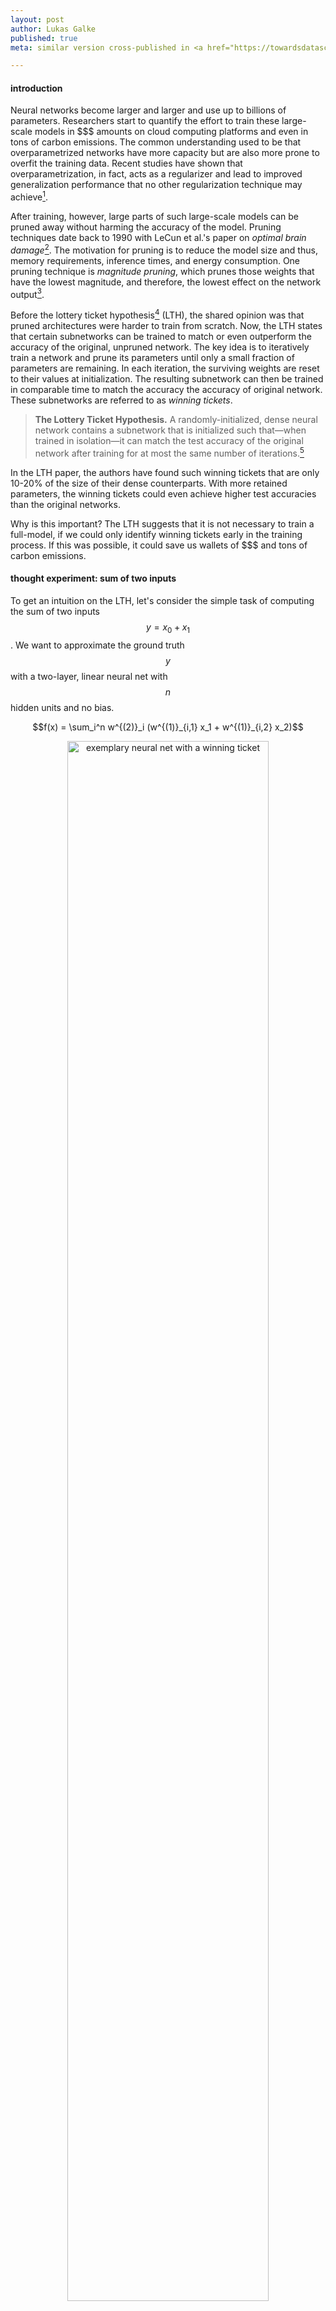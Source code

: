 ```yaml
---
layout: post
author: Lukas Galke
published: true
meta: similar version cross-published in <a href="https://towardsdatascience.com/state-of-the-lottery-e705984e4df">towardsdatascience.com</a>

---
```


#### introduction

Neural networks become larger and larger and use up to billions of parameters.
Researchers start to quantify the effort to train these large-scale models in
\$\$\$ amounts on cloud computing platforms and even in tons of carbon
emissions. The common understanding used to be that overparametrized networks
have more capacity but are also more prone to overfit the training data. Recent
studies have shown that overparametrization, in fact, acts as a regularizer and
lead to improved generalization performance that no other regularization
technique may achieve[^arora2018].

After training, however, large parts of such large-scale models can be pruned
away without harming the accuracy of the model. Pruning techniques date back to
1990 with LeCun et al.'s paper on *optimal brain damage*[^braindmg]. The
motivation for pruning is to reduce the model size and thus, memory
requirements, inference times, and energy consumption. One pruning technique is
*magnitude pruning*, which prunes those weights that have the lowest magnitude,
and therefore, the lowest effect on the network output[^mp].

Before the lottery ticket hypothesis[^lth] (LTH), the shared opinion was that
pruned architectures were harder to train from scratch. Now, the LTH states
that certain subnetworks can be trained to match or even outperform the
accuracy of the original, unpruned network. The key idea is to iteratively
train a network and prune its parameters until only a small fraction of
parameters are remaining. In each iteration, the surviving weights are reset to
their values at initialization. The resulting subnetwork can then be trained in
comparable time to match the accuracy the accuracy of original network. These
subnetworks are referred to as *winning tickets*.

> **The Lottery Ticket Hypothesis.** A randomly-initialized, dense neural
> network contains a subnetwork that is initialized such that—when trained in
> isolation—it can match the test accuracy of the original network after
> training for at most the same number of iterations.[^lth]

In the LTH paper, the authors have found such winning tickets that are
only 10-20% of the size of their dense counterparts. With more retained
parameters, the winning tickets could even achieve higher test accuracies than
the original networks.

Why is this important? The LTH suggests that it is not necessary to train
a full-model, if we could only identify winning tickets early in the training
process. If this was possible, it could save us wallets of \$\$\$ and tons of
carbon emissions. 

#### thought experiment: sum of two inputs
 
To get an intuition on the LTH, let's consider the simple task of computing the sum of two inputs $$y = x_0 + x_1 $$.
We want to approximate the ground truth $$y$$ with a two-layer, linear neural net with $$n$$ hidden units and no bias.

$$f(x) = \sum_i^n w^{(2)}_i (w^{(1)}_{i,1} x_1 + w^{(1)}_{i,2} x_2)$$

<center>
<img src="/assets/img/LTH.png" alt="exemplary neural net with a winning ticket" width="80%"/>
</center>

For humans, a winning ticket for the sum of two inputs is easy to determine.
Such a winning ticket would be $$w^{(1)}_{i,1} = w^{(1)}_{i,2} = w^{(2)}_{i} = 1$$ for some $$i$$ with all remaining weights being zero.
This winning ticket would even generalize out of the training data domain, as it
actually does compute the real sum of its two inputs.

No matter how large we chose the hidden layer size $$n$$, our winning ticket will always consist of three nonzero weights.
Thus, we can prune all but those three weights without harming accuracy.
An alternative would be that the input values are passed through the first layer and summed up in the second layer, which would need four weights in total.
When we start training with a mask for those three (or four) nonzero connections, the network will eventually learn the correct weights.

#### how to identify winning tickets

To show that winning tickets exist, Frankle and Carbin[^lth] employ the following procedure, which they label *iterative magnitude pruning*:

1. Initialize model with parameters $$\theta_0$$ along with a mask $$m$$ set to 
   all ones
2. Train the (masked) model for $$j$$ iterations 
3. Prune the lowest magnitude parameters and update $$m$$ accordingly.
4. Reset $$\theta[m]$$ to their values in $$\theta_0$$ and fix all other
   parameters to zero.
5. Repeat from step 2 unless stopping criterion on sparsity or
   validation accuracy is met 

The result is a subnetwork (given by mask m) along with its initialization, which may perform a final training pass.
In their experiments on image classification[^lth], the authors compare the accuracy of these winning tickets against the whole model and against random tickets.
Random tickets share the same structure but are re-initialized randomly before the final training pass.
The main result is that the winning tickets consistently lead to higher scores than random tickets, and can also match or even outperform the full models.

So, random tickets share the same structure as winning tickets yet winning
tickets yield higher scores. This means that the initialization values are
important for the winning tickets' success. When we have more parameters, we
get more rolls for initialization values. The authors of the LTH paper
conjecture that already the optimizer focuses on training the parameters of
a well-initialized sub-network. Why do e need to start with a big model in the
first place? The idea is that we get more possible combinations of subnetworks
when you have more parameters in total. This may be an alternative explanation
why highly overparametrized networks generalize better.

#### iterative magnitude pruning

<center>
<figure>
<img src="/assets/img/pruning-regularization.png" alt="Comparison of pruning techniques" width="80%"/>
<figcaption>
Figure taken from Han et al. 2015. Pruning parameters that were trained with either L1 or L2 regularization. L2 is better than L1 as soon as the remaining parameters are retrained.
</figcaption>
</figure>
</center>

Frankle and Carbin make use of a pruning technique proposed by Han et al.[^mp]
at NeurIPS 2015. That is to prune those weights that have the lowest magnitude
and retrain them. Han et al. have shown that, counterintuitively, magnitude
pruning works better with L2 regularization as soon the remaining weights are
retrained. They further show that iterative pruning is favorable over one-shot
pruning. In one-shot pruning, you would only conduct only a single training
pass and then prune the weights, whereas in iterative pruning, you would prune
and train for several rounds until some criterion on sparsity or accuracy is
met.

To validate the lottery ticket hypothesis, Frankle & Carbin ought to find
subnetworks that match the accuracy of the original nets, when *trained in
isolation*. That means that they cannot exploit the benefit from previous
training rounds with the full model. Therefore, they modify the training and
pruning procedure by resetting (non-pruned) weight values to their
values at initializion.

During pruning, you can either prune to the desired fraction of weights at each
layer, or put the weights of all layers into one pool and prune globally. In
the LTH paper[^lth], the authors use local pruning for LeNet and Conv-2/4/6,
while they use global pruning for the deeper models: Resnet-18 and VGG-19. The
idea is that within deeper models, the weights of some layers might be more
important to keep than others'[^trf2].

#### late resetting

<center>
<figure>
<img src="/assets/img/lth-late-resetting.png" alt="Late resetting results" width="100%"/>
<figcaption>
Figure taken from Frankle et al. 2019. With late resetting, winning tickets can be found that may even achieve higher scores than the original network for VGG-19 and Resnet-18.
</figcaption>
</figure>
</center>

Learning rate warmup can help to find winning tickets for deeper models[^lth].
In follow-up work, however, the authors have introduced a different technique to deal with deeper models: late resetting[^lth-at-scale].
With late resetting, the weights are reset to values early in the training process instead of strictly to their initial values.
Hence, learning rate warm-up is not necessary anymore. Late resetting is specifically important to find winning tickets for deeper models.
Technically, late resetting relaxes the lottery ticket hypothesis a little.
Though, the authors rewind the parameters to early values in the training
process (0.1% -- 7% through). Therefore, the potential implications of the
lottery ticket hypothesis are only marginally affected: "you don't need to
train *much* before you could prune".


#### winning tickets outside of the image domain

Is the lottery ticket phenomenon an artefact of supervised image classification with feed-forward convolutional nets nets or does it generalize to other domains?
Yu et al.[^lth-nlp] could show that winning tickets also exist in reinforcement learning and natural language processing architectures.
Their experiments include classic control problems and Atari games for reinforcement learning, as well as LSTMs and Transformers for NLP.
They managed to find winning tickets for all architectures.
This suggests that the LTH phenomenon is not restricted to supervised image classification but might be a general property of deep neural nets.

#### transferring winning tickets

So far, the procedure to identify winning tickets is still expensive as it
involves several full training passes. How can we still benefit from the
winning tickets? Can we transfer them to other tasks such that only a small
fraction of weights need to be learned for the target task?

Two papers have already addressed this question: Mehta 2019[^trf1] and Morcos
et al.[^trf2]. Both works stay in the image domain and transfer winning tickets
across different object recognition tasks. Both works suggest that winning
tickets are transferable across tasks.

Mehta[^trf1] relaxes late resetting to using the best weights anywhere in the
training process on the source task. His reasonable explanation is that the
purpose of transfer learning is to save training effort on the target task. His
experiments on CIFAR-10, FashionMNIST, and SmallNORB  show that winning tickets
are transferable even though 90-95% of the weights were removed. Please note
that, the final fully-connected layers are fine-tuned. Fine-tuning the final
fully-connected layers is mandatory in these transfer learning scenarios
because different tasks have different classes.

Morcos et al. 2019[^trf2] have conducted large-scale experiments on transfer
learning within the image domain. The study considers VGG19 and ResNet50
architectures on CIFAR-10/100, FashionMNIST and MNIST while also varying the
optimizer (SGD and Adam). Their results suggest that winning tickets are not
specific to a certain optimizer. For instance, a winning ticket obtained via
SGD training can be used to initialize weights that are then trained by Adam.
Regarding transfer across tasks, the authors have compared winning tickets from
other datasets to winning tickets obtained on the same dataset. Surprisingly,
winning tickets from other datasets are nearly as good as tickets obtained on
the same dataset. A key result is that larger datasets produce more generic
winning tickets.

#### how do winning tickets look like

Zhou et al.[^deconstruct] have closely investigated the properties of winning
tickets. They show that a crucial element of the initialization values are
their signs. It seems that the actual magnitude of the initialization value is
less important. That might give a clue that optimizers struggle to adjust
a negative attribution into a positive one and vice versa.

They further hypothesize that masking certain weights to zero is similar to
performing training iterations. The information that a certain feature will be
irrelevant for the current classification task is as precious as conducting
actual training iterations.

After analyzing different pruning and alteration criteria, the authors further
claim that sparse subnetworks work particularly well, when initializations are
close to their final form. Building on top of this hypothesis, the authors go
even further and develop the notion of supermasks, which are mere
initializations of masks and values that are not trained at all.
Interestingly, these supermasks yield accuracy scores that are far better than
chance.

#### pruning and dropout

Dropout is a well-known regularization method that encourages sparsity tolerance during training by setting a random fraction of weights or hidden units to zero.
However, when pruning is applied after training, the fraction of pruned weights depend on a heuristic such as the magnitude of the weights.
Gomez et al.[^tgt-drop] pursue the idea of improving the interaction of dropout and pruning.
The idea is that dropout could be targeted to units, which are likely to be pruned, i.e., those with low magnitude.
In the paper, the authors analyze not only the standard unit-dropout but also weight-dropout (aka DropConnect), which is even closer to the employed pruning techniques.


#### pruning on-the-go

The holy grail of winning tickets is to identify them as early as possible in the training process.
Dettmers and Zettlemoyer[^fromscratch] propose a technique to identify winning tickets without the need for expensive retraining.
They exploit the momentum of the gradients to determine how fast weights change during training and prune those that do not change much.
Furthermore, the values of pruned weights are redistributed dynamically.
The results show that this so-called sparse momentum technique outperforms their baselines for sparse learning.

#### limitations

There are also studies that challenge the LTH:
Gale et al.[^ch1] conduct a large-scale comparison of sparse neural nets on
machine translation with transfomers and image classification with ResNet-50.
They confirm that naive magnitude pruning[^mp] is the best pruning technique among the compared ones. However, they report that the LTH approach fails to find winning tickets for these architectures.
Liu et al[^ch2] show that -- with a carefully selected learning rate -- random tickets can perform as well as winning tickets.
Both works, however, did not yet use late resetting[^lth-at-scale],
which helps to find winning tickets especially in deep architectures.


#### hands-on: experiments on the sum-of-two-inputs example

Before we conclude, let's return to our sum-of-two-inputs example from [above](#a-toy-example-sum-of-two-inputs).
We implement iterative magnitude pruning and try to find winning tickets that correspond to human intuition.
We use local pruning such that the second layer does not get pruned away
completely.
We begin with 200 hidden units and train for 10 epochs for each pruning round.
We iteratively prune 25% of the weights (by magnitude) until only 2 weights are left in each layer.
In each round, we use late resetting to the weights after the first training iteration.
We expect that the winning ticket will pass the two inputs through the first
layer and sum them up in the second layer.
We train on the interval [-1,1] and test on the interval [1,2].
We end up with the following results for the root mean squared error.

```
Pruning 0.25 weights => 4 weights still active ~= 0.67%
Stopping criterion met.
This is your winning ticket:
        Layer 0
        [60,0]: 0.9429353475570679
        [60,1]: 0.9429353475570679
        Layer 1
        [0,60]: 1.06050705909729
        [0,101]: -0.4135688245296478
Winning ticket RMSE: 6.870159915858438e-05
This is a random ticket:
        Layer 0
        [60,0]: -0.8950394988059998
        [60,1]: -0.8950406908988953
        Layer 1
        [0,60]: -1.1172559261322021
        [0,101]: 0.008170465007424355
Reinit Random ticket RSME: 7.364383157981381e-05
This is a permuted random ticket:
        Layer 0
        [2,0]: 0.15243083238601685
        [2,1]: -0.40985623002052307
        Layer 1
        [0,60]: -0.002661715727299452
        [0,101]: 0.03881140798330307
Permute+Reinit Random ticket RSME: 6.60740392345907
Full-model RSME: 7.780414107555133e-06
```

We observe that iterative magnitude pruning yields a winning ticket that
corresponds to our human intuition (or at least, it is quite close).
Please note that the [0,101] weight on the second layer irrelevant as it will only ever receive zero inputs.
The winning ticket's accuracy with 4 weights is on par with
the accuracy of the full model with 600 weights. The randomly reinitialized
ticket also succeeds to learn good weights (the inverted signs cancel each other out).
In contrast, the locally permuted ticket has a dead end and cannot learn anything.

What can we learn from implementing the "sum-of-two-inputs" toy example?

1. We can verify our previous thought-experiment that it is possible to find
   a winning ticket with only four weights that leads comparable error as the
   full 600 parameter model.
2. For this simple task, the initialization of winning tickets might be less
   important than it is in more complex tasks. The connectivity itself is more important.
3. We see that a comparison with randomly permuted tickets is dangerous. The
   random permutation has lead to a "dead end", which may render the model
   untrainable.

#### conclusion

The lottery ticket hypothesis states that dense neural networks contain sparse
subnetworks that can be trained in isolation to match the performance of the
dense net. This phenomenon offers a novel interpretation of
overparametrization, which behaves as having much more draws (possible subnetworks) from the lottery.
To benefit from their existence, one needs to find methods to identify winning
tickets early and without training the full model at all. Some approaches
already tackle this, while others focus on training methods that make neural
networks more amenable to later pruning. If we could identify winning tickets
early or transfer them to other domains, we would save substantial amounts of
training effort. Winning tickets sometimes even outperform the original
networks, which might have implications for our understanding of and the design
of architectures and their initializations. We can confirm that
iterative magnitude pruning succeeds to finds winning tickets that correspond
to human wisdom for a simple toy task.

#### bonus material

* [A clean and generic pytorch implementation of (iterative) magnitude pruning](https://github.com/lgalke/torch-pruning) featuring our [thought experiment](#thought-experiment-sum-of-two-inputs) to tinker around with.

#### references

[^mp]: Han, Song, Jeff Pool, John Tran, and William Dally. ["Learning both weights and connections for efficient neural network."](https://papers.nips.cc/paper/5784-learning-both-weights-and-connections-for-efficient-neural-network.pdf) In Advances in neural information processing systems, pp. 1135-1143. 2015.
[^lth]: Frankle, Jonathan, and Michael Carbin. ["The lottery ticket hypothesis: Finding sparse, trainable neural networks."](https://arxiv.org/abs/1803.03635) ICLR 2019.
[^lth-at-scale]: Frankle, Jonathan, Gintare Karolina Dziugaite, Daniel M. Roy, and Michael Carbin. ["The Lottery Ticket Hypothesis at Scale."]( https://arxiv.org/abs/1903.01611) arXiv preprint arXiv:1903.01611 (2019).
[^lth-dissect]: Frankle, Jonathan, and David Bau. "Dissecting Pruned Neural Networks." arXiv preprint arXiv:1907.00262 (2019).
[^deconstruct]: Zhou, Hattie, Janice Lan, Rosanne Liu, and Jason Yosinski. ["Deconstructing lottery tickets: Zeros, signs, and the supermask."](https://arxiv.org/abs/1905.01067) arXiv preprint arXiv:1905.01067 (2019).
[^trf1]: Mehta, Rahul. ["Sparse Transfer Learning via Winning Lottery Tickets."](https://arxiv.org/abs/1905.07785) arXiv preprint arXiv:1905.07785 (2019).
[^trf2]: Morcos, Ari S., Haonan Yu, Michela Paganini, and Yuandong Tian. ["One ticket to win them all: generalizing lottery ticket initializations across datasets and optimizers."](https://arxiv.org/abs/1906.02773) arXiv preprint arXiv:1906.02773 (2019).
[^lth-nlp]: Yu, Haonan, Sergey Edunov, Yuandong Tian, and Ari S. Morcos. ["Playing the lottery with rewards and multiple languages: lottery tickets in RL and NLP."](https://arxiv.org/abs/1906.02768) arXiv preprint arXiv:1906.02768 (2019).
[^tgt-drop]: Gomez, Aidan N., Ivan Zhang, Kevin Swersky, Yarin Gal, and Geoffrey E. Hinton. ["Learning Sparse Networks Using Targeted Dropout."](https://arxiv.org/abs/1905.13678) arXiv preprint arXiv:1905.13678 (2019).
[^fromscratch]: T Dettmers, L Zettlemoyer. ["Sparse Networks from Scratch: Faster Training without Losing Performance"](https://arxiv.org/abs/1907.04840) arXiv preprint arXiv:1907.04840.
[^arora2018]: Arora, Sanjeev, Nadav Cohen, and Elad Hazan. ["On the optimization of deep networks: Implicit acceleration by overparameterization."](https://arxiv.org/abs/1802.06509) ICML 2018.
[^braindmg]: LeCun, Yann, John S. Denker, and Sara A. Solla. ["Optimal brain damage."](http://papers.nips.cc/paper/250-optimal-brain-damage.pdf) In Advances in neural information processing systems, pp. 598-605. 1990.
[^ch1]: Gale, Trevor, Erich Elsen, and Sara Hooker. ["The state of sparsity in deep neural networks."](https://arxiv.org/abs/1902.09574) arXiv preprint arXiv:1902.09574 (2019).
[^ch2]: Liu, Zhuang, Mingjie Sun, Tinghui Zhou, Gao Huang, and Trevor Darrell. ["Rethinking the value of network pruning."](https://arxiv.org/abs/1810.05270) arXiv preprint arXiv:1810.05270 (2018).

<!-- vim: set ft=pandoc: -->
